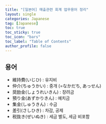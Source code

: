```yaml
---
title: "[일본어] 매출관련 회계 업무용어 정리"
layout: single
categories: Japanese
tag: [Japanese]
toc: true
toc_sticky: true
toc_icon: "bars"
toc_label: "Table of Contents"
author_profile: false
---
```


## 용어
- 維持費(いじひ) : 유지비
- 仲介(ちゅうかい) : 중개 (=なかだち, あっせん)
- 奨励金(しょうれいきん) : 장려금
- 預り金(あずかりきん) : 예치금
- 集金(しゅうきん) : 수금
- 差引(さしひき) : 차감, 공제
- 税抜き(ぜいぬき) : 세금 별도, 세금 비포함